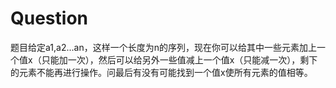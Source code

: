 # Question
题目给定a1,a2...an，这样一个长度为n的序列，现在你可以给其中一些元素加上一个值x（只能加一次），然后可以给另外一些值减上一个值x（只能减一次），剩下的元素不能再进行操作。问最后有没有可能找到一个值x使所有元素的值相等。